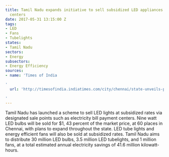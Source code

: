 ```yaml
---
title: Tamil Nadu expands initiative to sell subsidized LED appliances through designated
  centers
date: 2017-05-31 13:15:00 Z
tags:
- LED
- Fans
- Tubelights
states:
- Tamil Nadu
sectors:
- Energy
subsectors:
- Energy Efficiency
sources:
- name: 'Times of India

'
  url: 'http://timesofindia.indiatimes.com/city/chennai/state-unveils-plan-to-save-power-cut-bill-sells-rs-150-worth-led-bulb-for-rs-65/articleshow/58833348.cms

'
---
```


Tamil Nadu has launched a scheme to sell LED lights at subsidized rates via designated sale points such as electricity bill payment centers. Nine watt LED bulbs will be sold for $1, 43 percent of the market price, at 60 places in Chennai, with plans to expand throughout the state. LED tube lights and energy efficient fans will also be sold at subsidized rates. Tamil Nadu aims to distribute 30 million LED bulbs, 3.5 million LED tubelights, and 1 million fans, at a total estimated annual electricity savings of 41.6 million kilowatt-hours.
